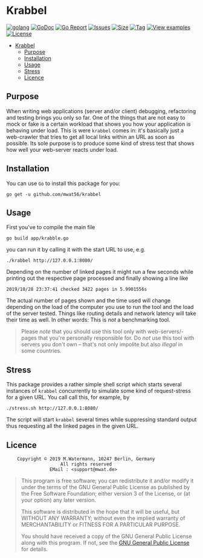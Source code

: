 # Krabbel

[![golang](https://img.shields.io/badge/Language-Go-green.svg)](https://golang.org)
[![GoDoc](https://godoc.org/github.com/mwat56/krabbel?status.svg)](https://godoc.org/github.com/mwat56/krabbel)
[![Go Report](https://goreportcard.com/badge/github.com/mwat56/krabbel)](https://goreportcard.com/report/github.com/mwat56/krabbel)
[![Issues](https://img.shields.io/github/issues/mwat56/krabbel.svg)](https://github.com/mwat56/krabbel/issues?q=is%3Aopen+is%3Aissue)
[![Size](https://img.shields.io/github/repo-size/mwat56/krabbel.svg)](https://github.com/mwat56/krabbel/)
[![Tag](https://img.shields.io/github/tag/mwat56/krabbel.svg)](https://github.com/mwat56/krabbel/tags)
[![View examples](https://img.shields.io/badge/learn%20by-examples-0077b3.svg)](https://github.com/mwat56/krabbel/blob/master/app/krabbel.go)
[![License](https://img.shields.io/github/mwat56/krabbel.svg)](https://github.com/mwat56/krabbel/blob/master/LICENSE)

- [Krabbel](#krabbel)
	- [Purpose](#purpose)
	- [Installation](#installation)
	- [Usage](#usage)
	- [Stress](#stress)
	- [Licence](#licence)

## Purpose

When writing web applications (server and/or client) debugging, refactoring and testing brings you only so far.
One of the things that are not easy to mock or fake is a certain workload that shows you how your application is behaving under load.
This is were `krabbel` comes in: it's basically just a web-crawler that tries to get all local links within an URL as soon as possible.
Its sole purpose is to produce some kind of stress test that shows how well your web-server reacts under load.

## Installation

You can use `Go` to install this package for you:

	go get -u github.com/mwat56/krabbel

## Usage

First you've to compile the main file

	go build app/krabble.go

you can run it by calling it with the start URL to use, e.g.

	./krabbel http://127.0.0.1:8080/

Depending on the number of linked pages it might run a few seconds while printing out the respective page processed and finally showing a line like

	2019/10/28 23:37:41 checked 3422 pages in 5.9901556s

The actual number of pages shown and the time used will change depending on the load of the computer you use to run the tool and the load of the server tested.
Things like routing details and network latency will take their time as well.
In other words: This is _not_ a benchmarking tool.

> Please _note_ that you should use this tool only with web-servers/-pages that you're personally responsible for.
> Do _not_ use this tool with servers you don't own – that's not only impolite but also _illegal_ in some countries.

## Stress

This package provides a rather simple shell script which starts several instances of `krabbel` concurrently to simulate some kind of request-stress for a given URL.
You call call this, for example, by

	./stress.sh http://127.0.0.1:8080/

The script will start `krabbel` several times while suppressing standard output thus requesting all the linked pages in the given URL.

## Licence

        Copyright © 2019 M.Watermann, 10247 Berlin, Germany
                        All rights reserved
                    EMail : <support@mwat.de>

> This program is free software; you can redistribute it and/or modify it under the terms of the GNU General Public License as published by the Free Software Foundation; either version 3 of the License, or (at your option) any later version.
>
> This software is distributed in the hope that it will be useful, but WITHOUT ANY WARRANTY; without even the implied warranty of MERCHANTABILITY or FITNESS FOR A PARTICULAR PURPOSE.
>
> You should have received a copy of the GNU General Public License along with this program. If not, see the [GNU General Public License](http://www.gnu.org/licenses/gpl.html) for details.
